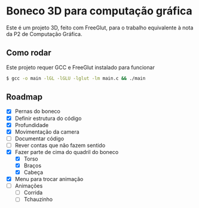 # Boneco 3D para computação gráfica

Este é um projeto 3D, feito com FreeGlut, para o trabalho equivalente à nota da P2 de Computação Gráfica.

## Como rodar

Este projeto requer GCC e FreeGlut instalado para funcionar

```bash
$ gcc -o main -lGL -lGLU -lglut -lm main.c && ./main
```

## Roadmap

- [x] Pernas do boneco
- [x] Definir estrutura do código
- [x] Profundidade
- [x] Movimentação da camera
- [ ] Documentar código
- [ ] Rever contas que não fazem sentido
- [x] Fazer parte de cima do quadril do boneco
  - [x] Torso
  - [x] Braços
  - [x] Cabeça
- [x] Menu para trocar animação
- [ ] Animações
  - [ ] Corrida
  - [ ] Tchauzinho
